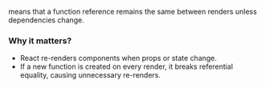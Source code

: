 means that a function reference remains the same between renders unless dependencies change.

### Why it matters?
- React re-renders components when props or state change.
- If a new function is created on every render, it breaks referential equality, causing unnecessary re-renders.